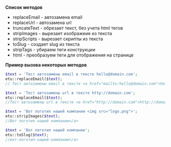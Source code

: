 **Список методов**

* replaceEmail - автозамена email
* replaceUrl - автозамена url
* truncateText - обрезает текст, без учета html тегов
* stripImages - вырезает изображеие из текста 
* stripScripts - вырезает скрипты из текста 
* toSlug - создает slug из текста 
* stripTags - убираем теги конструкции <X></X>
* html - преобразуем теги для отображения на странице

**Пример вызова некоторых методов**
```php
$text = 'Тест автозамены email в тексте hello@domain.com';
etu::replaceEmail($text);
// Тест автозамены email в тексте <a href="mailto:hello@domain.com">hello@domain.com</a>
```
```php
$text = 'Тест автозамены url в тексте http://domain.com';
etu::replaceEmail($text); 
//Тест автозамены url в тексте <a href="http://domain.com">http://domain.com</a>
```
```php
$text = 'Вот логотип нашей компании <img src="logo.png">';
etu::stripImages($text);
//Вот логотип нашей компании</a>
```
```php
$text = 'Вот логотип нашей компании';
etu::toSlug($text);
//вот-логотип-нашей-компании</a>
```